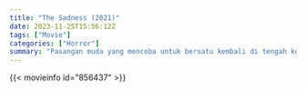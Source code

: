 ```yaml
---
title: "The Sadness (2021)"
date: 2023-11-25T15:56:12Z
tags: ["Movie"]
categories: ["Horror"]
summary: "Pasangan muda yang mencoba untuk bersatu kembali di tengah kota yang dilanda wabah penyakit yang mengubah korbannya menjadi orang gila dan sadis yang haus darah."
---
```


<mux-player stream-type="on-demand"
src="https://kp3d-my.sharepoint.com/personal/ryoo_kp3d_onmicrosoft_com/_layouts/15/download.aspx?share=Efjud_5GDQVAl4Ym3gun1ZgBWULcm-VI06s1fHdf4H27Iw" prefer-playback="mse" controls>

</mux-player>


{{< movieinfo id="856437" >}}

<script src="https://cdn.jsdelivr.net/npm/@mux/mux-player"></script>

 <script type="application/ld+json ">
{
"@context": "https://schema.org/",
"@type": "VideoObject",
"name": "The Sadness (2021)",
"contentUrl": "https://stream.mux.com/fiDAC301kyKNK0001G5AcFNSQN8FwwEDe7H028aQUsLSl1o.m3u8",
"thumbnailUrl": "https://www.themoviedb.org/t/p/original/3cQLHeHphHgoamLxpOobyoPCH0e.jpg?width=314&fit_mode=preserve&time=25",
"uploadDate": "2023-11-25T15:56:12Z",
}

</script>